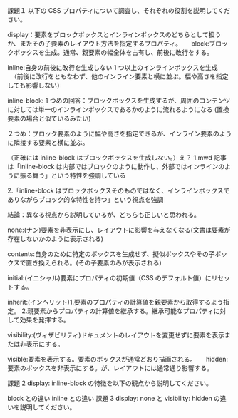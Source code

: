 課題１
以下の CSS プロパティについて調査し、それぞれの役割を説明してください。

display：要素をブロックボックスとインラインボックスのどちらとして扱うか、またその子要素のレイアウト方法を指定するプロパティ。
　 block:ブロックボックスを生成。通常、親要素の幅全体を占有し、前後に改行をする。

inline:自身の前後に改行を生成しない 1 つ以上のインラインボックスを生成
　（前後に改行をともなわず、他のインライン要素と横に並ぶ。幅や高さを指定しても影響しない）

inline-block:
1 つめの回答：ブロックボックスを生成するが、周囲のコンテンツに対しては単一のインラインボックスであるかのように流れるようになる (置換要素の場合と似ているみたい)

２つめ：ブロック要素のように幅や高さを指定できるが、インライン要素のように隣接する要素と横に並ぶ。

（正確には inline-block はブロックボックスを生成しない。）え？
1.mwd 記事は「inline-block は内部ではブロックのように動作し、外部ではインラインのように振る舞う」という特性を強調している

2.「inline-block はブロックボックスそのものではなく、インラインボックスでありながらブロック的な特性を持つ」という視点を強調

結論：異なる視点から説明しているが、どちらも正しいと思われる。

none:(ナン)要素を非表示にし、レイアウトに影響を与えなくなる(文書は要素が存在しないかのように表示される)

contents:自身のために特定のボックスを生成せず、擬似ボックスやその子ボックスで置き換えられる。(その子要素のみが表示される)

initial:(イニシャル)要素にプロパティの初期値（CSS のデフォルト値）にリセットする。

inherit:(インヘリット)1.要素のプロパティの計算値を親要素から取得するよう指定。 2.親要素からプロパティの計算値を継承する。継承可能なプロパティに対して効果を発揮する。

visibility:(ヴィザビリティ)ドキュメントのレイアウトを変更せずに要素を表示または非表示にする。

visible:要素を表示する。要素のボックスが通常どおり描画される。
　 hidden:要素のボックスを非表示にする。が、レイアウトには通常通り影響する。

課題 2
display: inline-block の特徴を以下の観点から説明してください。

block との違い
inline との違い
課題 3
display: none と visibility: hidden の違いを説明してください。
